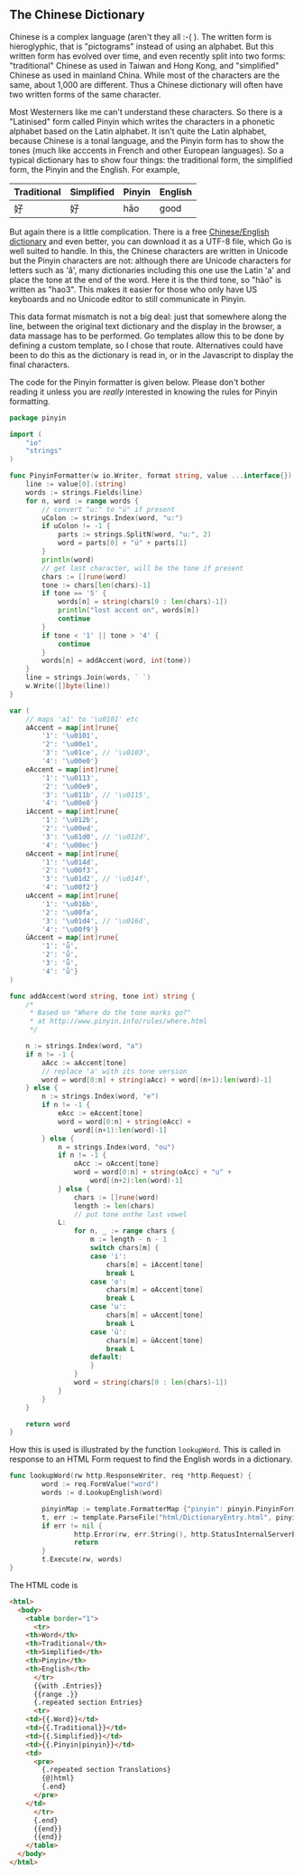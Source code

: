 ## The Chinese Dictionary

Chinese is a complex language (aren't they all :-( ). The written form is hieroglyphic, that is "pictograms" instead of using an alphabet. But this written form has evolved over time, and even recently split into two forms: "traditional" Chinese as used in Taiwan and Hong Kong, and "simplified" Chinese as used in mainland China. While most of the characters are the same, about 1,000 are different. Thus a Chinese dictionary will often have two written forms of the same character.

Most Westerners like me can't understand these characters. So there is a "Latinised" form called Pinyin which writes the characters in a phonetic alphabet based on the Latin alphabet. It isn't quite the Latin alphabet, because Chinese is a tonal language, and the Pinyin form has to show the tones (much like acccents in French and other European languages). So a typical dictionary has to show four things: the traditional form, the simplified form, the Pinyin and the English. For example,

Traditional | Simplified| Pinyin | English
-|-|-|-
好 | 好 | hǎo | good

But again there is a little complication. There is a free [Chinese/English dictionary](http://www.mandarintools.com/worddict.html) and even better, you can download it as a UTF-8 file, which Go is well suited to handle. In this, the Chinese characters are written in Unicode but the Pinyin characters are not: although there are Unicode characters for letters such as 'ǎ', many dictionaries including this one use the Latin 'a' and place the tone at the end of the word. Here it is the third tone, so "hǎo" is written as "hao3". This makes it easier for those who only have US keyboards and no Unicode editor to still communicate in Pinyin.

This data format mismatch is not a big deal: just that somewhere along the line, between the original text dictionary and the display in the browser, a data massage has to be performed. Go templates allow this to be done by defining a custom template, so I chose that route. Alternatives could have been to do this as the dictionary is read in, or in the Javascript to display the final characters.

The code for the Pinyin formatter is given below. Please don't bother reading it unless you are *really* interested in knowing the rules for Pinyin formatting. 

```go
package pinyin

import (
	"io"
	"strings"
)

func PinyinFormatter(w io.Writer, format string, value ...interface{}) {
	line := value[0].(string)
	words := strings.Fields(line)
	for n, word := range words {
		// convert "u:" to "ü" if present
		uColon := strings.Index(word, "u:")
		if uColon != -1 {
			parts := strings.SplitN(word, "u:", 2)
			word = parts[0] + "ü" + parts[1]
		}
		println(word)
		// get last character, will be the tone if present
		chars := []rune(word)
		tone := chars[len(chars)-1]
		if tone == '5' {
			words[n] = string(chars[0 : len(chars)-1])
			println("lost accent on", words[n])
			continue
		}
		if tone < '1' || tone > '4' {
			continue
		}
		words[n] = addAccent(word, int(tone))
	}
	line = strings.Join(words, ` `)
	w.Write([]byte(line))
}

var (
	// maps 'a1' to '\u0101' etc
	aAccent = map[int]rune{
		'1': '\u0101',
		'2': '\u00e1',
		'3': '\u01ce', // '\u0103',
		'4': '\u00e0'}
	eAccent = map[int]rune{
		'1': '\u0113',
		'2': '\u00e9',
		'3': '\u011b', // '\u0115',
		'4': '\u00e8'}
	iAccent = map[int]rune{
		'1': '\u012b',
		'2': '\u00ed',
		'3': '\u01d0', // '\u012d',
		'4': '\u00ec'}
	oAccent = map[int]rune{
		'1': '\u014d',
		'2': '\u00f3',
		'3': '\u01d2', // '\u014f',
		'4': '\u00f2'}
	uAccent = map[int]rune{
		'1': '\u016b',
		'2': '\u00fa',
		'3': '\u01d4', // '\u016d',
		'4': '\u00f9'}
	üAccent = map[int]rune{
		'1': 'ǖ',
		'2': 'ǘ',
		'3': 'ǚ',
		'4': 'ǜ'}
)

func addAccent(word string, tone int) string {
	/*
	 * Based on "Where do the tone marks go?"
	 * at http://www.pinyin.info/rules/where.html
	 */

	n := strings.Index(word, "a")
	if n != -1 {
		aAcc := aAccent[tone]
		// replace 'a' with its tone version
		word = word[0:n] + string(aAcc) + word[(n+1):len(word)-1]
	} else {
		n := strings.Index(word, "e")
		if n != -1 {
			eAcc := eAccent[tone]
			word = word[0:n] + string(eAcc) +
				word[(n+1):len(word)-1]
		} else {
			n = strings.Index(word, "ou")
			if n != -1 {
				oAcc := oAccent[tone]
				word = word[0:n] + string(oAcc) + "u" +
					word[(n+2):len(word)-1]
			} else {
				chars := []rune(word)
				length := len(chars)
				// put tone onthe last vowel
			L:
				for n, _ := range chars {
					m := length - n - 1
					switch chars[m] {
					case 'i':
						chars[m] = iAccent[tone]
						break L
					case 'o':
						chars[m] = oAccent[tone]
						break L
					case 'u':
						chars[m] = uAccent[tone]
						break L
					case 'ü':
						chars[m] = üAccent[tone]
						break L
					default:
					}
				}
				word = string(chars[0 : len(chars)-1])
			}
		}
	}

	return word
}
```

How this is used is illustrated by the function `lookupWord`. This is called in response to an HTML Form request to find the English words in a dictionary.

```go
func lookupWord(rw http.ResponseWriter, req *http.Request) {
        word := req.FormValue("word")
        words := d.LookupEnglish(word)

        pinyinMap := template.FormatterMap {"pinyin": pinyin.PinyinFormatter}
        t, err := template.ParseFile("html/DictionaryEntry.html", pinyinMap)
        if err != nil {
                http.Error(rw, err.String(), http.StatusInternalServerError)
                return
        }
        t.Execute(rw, words)
}
```
  

The HTML code is

```html
<html>
  <body>
    <table border="1">
      <tr>
	<th>Word</th>
	<th>Traditional</th>
	<th>Simplified</th>
	<th>Pinyin</th>
	<th>English</th>
      </tr>
      {{with .Entries}}
      {{range .}}
      {.repeated section Entries}
      <tr>
	<td>{{.Word}}</td>
	<td>{{.Traditional}}</td> 
	<td>{{.Simplified}}</td>
	<td>{{.Pinyin|pinyin}}</td>
	<td>
	  <pre>
	    {.repeated section Translations} 
	    {@|html} 
	    {.end}
	  </pre>
	</td>
      </tr>
      {.end} 
      {{end}}
      {{end}}
    </table>
  </body>
</html>
```


